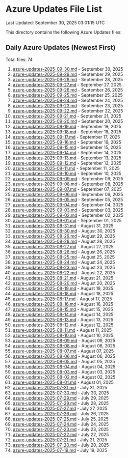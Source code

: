 # Azure Updates File List

Last Updated: September 30, 2025 03:01:15 UTC

This directory contains the following Azure Updates files:

## Daily Azure Updates (Newest First)

Total files: 74

1. [azure-updates-2025-09-30.md](./azure-updates-2025-09-30.md) - September 30, 2025
2. [azure-updates-2025-09-29.md](./azure-updates-2025-09-29.md) - September 29, 2025
3. [azure-updates-2025-09-28.md](./azure-updates-2025-09-28.md) - September 28, 2025
4. [azure-updates-2025-09-27.md](./azure-updates-2025-09-27.md) - September 27, 2025
5. [azure-updates-2025-09-26.md](./azure-updates-2025-09-26.md) - September 26, 2025
6. [azure-updates-2025-09-25.md](./azure-updates-2025-09-25.md) - September 25, 2025
7. [azure-updates-2025-09-24.md](./azure-updates-2025-09-24.md) - September 24, 2025
8. [azure-updates-2025-09-23.md](./azure-updates-2025-09-23.md) - September 23, 2025
9. [azure-updates-2025-09-22.md](./azure-updates-2025-09-22.md) - September 22, 2025
10. [azure-updates-2025-09-21.md](./azure-updates-2025-09-21.md) - September 21, 2025
11. [azure-updates-2025-09-20.md](./azure-updates-2025-09-20.md) - September 20, 2025
12. [azure-updates-2025-09-19.md](./azure-updates-2025-09-19.md) - September 19, 2025
13. [azure-updates-2025-09-18.md](./azure-updates-2025-09-18.md) - September 18, 2025
14. [azure-updates-2025-09-17.md](./azure-updates-2025-09-17.md) - September 17, 2025
15. [azure-updates-2025-09-16.md](./azure-updates-2025-09-16.md) - September 16, 2025
16. [azure-updates-2025-09-15.md](./azure-updates-2025-09-15.md) - September 15, 2025
17. [azure-updates-2025-09-14.md](./azure-updates-2025-09-14.md) - September 14, 2025
18. [azure-updates-2025-09-13.md](./azure-updates-2025-09-13.md) - September 13, 2025
19. [azure-updates-2025-09-12.md](./azure-updates-2025-09-12.md) - September 12, 2025
20. [azure-updates-2025-09-11.md](./azure-updates-2025-09-11.md) - September 11, 2025
21. [azure-updates-2025-09-10.md](./azure-updates-2025-09-10.md) - September 10, 2025
22. [azure-updates-2025-09-09.md](./azure-updates-2025-09-09.md) - September 09, 2025
23. [azure-updates-2025-09-08.md](./azure-updates-2025-09-08.md) - September 08, 2025
24. [azure-updates-2025-09-07.md](./azure-updates-2025-09-07.md) - September 07, 2025
25. [azure-updates-2025-09-06.md](./azure-updates-2025-09-06.md) - September 06, 2025
26. [azure-updates-2025-09-05.md](./azure-updates-2025-09-05.md) - September 05, 2025
27. [azure-updates-2025-09-04.md](./azure-updates-2025-09-04.md) - September 04, 2025
28. [azure-updates-2025-09-03.md](./azure-updates-2025-09-03.md) - September 03, 2025
29. [azure-updates-2025-09-02.md](./azure-updates-2025-09-02.md) - September 02, 2025
30. [azure-updates-2025-09-01.md](./azure-updates-2025-09-01.md) - September 01, 2025
31. [azure-updates-2025-08-31.md](./azure-updates-2025-08-31.md) - August 31, 2025
32. [azure-updates-2025-08-30.md](./azure-updates-2025-08-30.md) - August 30, 2025
33. [azure-updates-2025-08-29.md](./azure-updates-2025-08-29.md) - August 29, 2025
34. [azure-updates-2025-08-28.md](./azure-updates-2025-08-28.md) - August 28, 2025
35. [azure-updates-2025-08-27.md](./azure-updates-2025-08-27.md) - August 27, 2025
36. [azure-updates-2025-08-26.md](./azure-updates-2025-08-26.md) - August 26, 2025
37. [azure-updates-2025-08-25.md](./azure-updates-2025-08-25.md) - August 25, 2025
38. [azure-updates-2025-08-24.md](./azure-updates-2025-08-24.md) - August 24, 2025
39. [azure-updates-2025-08-23.md](./azure-updates-2025-08-23.md) - August 23, 2025
40. [azure-updates-2025-08-22.md](./azure-updates-2025-08-22.md) - August 22, 2025
41. [azure-updates-2025-08-21.md](./azure-updates-2025-08-21.md) - August 21, 2025
42. [azure-updates-2025-08-20.md](./azure-updates-2025-08-20.md) - August 20, 2025
43. [azure-updates-2025-08-19.md](./azure-updates-2025-08-19.md) - August 19, 2025
44. [azure-updates-2025-08-18.md](./azure-updates-2025-08-18.md) - August 18, 2025
45. [azure-updates-2025-08-17.md](./azure-updates-2025-08-17.md) - August 17, 2025
46. [azure-updates-2025-08-16.md](./azure-updates-2025-08-16.md) - August 16, 2025
47. [azure-updates-2025-08-15.md](./azure-updates-2025-08-15.md) - August 15, 2025
48. [azure-updates-2025-08-14.md](./azure-updates-2025-08-14.md) - August 14, 2025
49. [azure-updates-2025-08-13.md](./azure-updates-2025-08-13.md) - August 13, 2025
50. [azure-updates-2025-08-12.md](./azure-updates-2025-08-12.md) - August 12, 2025
51. [azure-updates-2025-08-11.md](./azure-updates-2025-08-11.md) - August 11, 2025
52. [azure-updates-2025-08-10.md](./azure-updates-2025-08-10.md) - August 10, 2025
53. [azure-updates-2025-08-09.md](./azure-updates-2025-08-09.md) - August 09, 2025
54. [azure-updates-2025-08-08.md](./azure-updates-2025-08-08.md) - August 08, 2025
55. [azure-updates-2025-08-07.md](./azure-updates-2025-08-07.md) - August 07, 2025
56. [azure-updates-2025-08-06.md](./azure-updates-2025-08-06.md) - August 06, 2025
57. [azure-updates-2025-08-05.md](./azure-updates-2025-08-05.md) - August 05, 2025
58. [azure-updates-2025-08-04.md](./azure-updates-2025-08-04.md) - August 04, 2025
59. [azure-updates-2025-08-03.md](./azure-updates-2025-08-03.md) - August 03, 2025
60. [azure-updates-2025-08-02.md](./azure-updates-2025-08-02.md) - August 02, 2025
61. [azure-updates-2025-08-01.md](./azure-updates-2025-08-01.md) - August 01, 2025
62. [azure-updates-2025-07-31.md](./azure-updates-2025-07-31.md) - July 31, 2025
63. [azure-updates-2025-07-30.md](./azure-updates-2025-07-30.md) - July 30, 2025
64. [azure-updates-2025-07-29.md](./azure-updates-2025-07-29.md) - July 29, 2025
65. [azure-updates-2025-07-28.md](./azure-updates-2025-07-28.md) - July 28, 2025
66. [azure-updates-2025-07-27.md](./azure-updates-2025-07-27.md) - July 27, 2025
67. [azure-updates-2025-07-26.md](./azure-updates-2025-07-26.md) - July 26, 2025
68. [azure-updates-2025-07-25.md](./azure-updates-2025-07-25.md) - July 25, 2025
69. [azure-updates-2025-07-24.md](./azure-updates-2025-07-24.md) - July 24, 2025
70. [azure-updates-2025-07-23.md](./azure-updates-2025-07-23.md) - July 23, 2025
71. [azure-updates-2025-07-22.md](./azure-updates-2025-07-22.md) - July 22, 2025
72. [azure-updates-2025-07-21.md](./azure-updates-2025-07-21.md) - July 21, 2025
73. [azure-updates-2025-07-20.md](./azure-updates-2025-07-20.md) - July 20, 2025
74. [azure-updates-2025-07-19.md](./azure-updates-2025-07-19.md) - July 19, 2025
